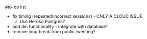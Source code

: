 #to-do list

- fix timing (repeated/incorrect sessions) - ONLY A CLOUD ISSUE
    - Use Heroku Postgres?
- add dm functionality - integrate with database^
- remove long break from public tweeting?
